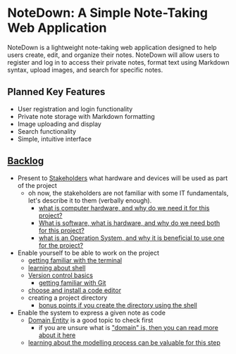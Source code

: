 [user-story]: /topics/project-management/user-story.md
[technical-story]: /topics/project-management/technical-story.md
[user-epic]: /topics/project-management/epic.md
[backlog]: /topics/project-management/backlog.md
[entity]: /topics/programming/entity.md
[domain]: /topics/programming/ddd/domain.md
[modelling]: /topics//programming/modelling.md
[stakeholder]: /topics/project-management/stackeholder.md
[hardware]: /topics/programming/foundation/hardware/Summary.md
[software-hardware]: /topics/programming/foundation/SoftwareAndHardware.md
[operation-system]: /topics/programming/foundation/OperationSystemFundamentals.md
[command-line-interface]: /topics/programming/foundation/CommandLineInterface.md
[shell]: /topics/programming/foundation/shell/README.md
[version-control]: /topics/programming/version-control/README.md
[git-getting-started]: /topics/programming/version-control/git/getting-started.md
[code-editor]: /topics/editor.md

# **NoteDown: A Simple Note-Taking Web Application**

NoteDown is a lightweight note-taking web application designed to help users create, edit, and organize their notes.
NoteDown will allow users to register and log in to access their private notes, format text using Markdown syntax, upload images, and search for specific notes.

## Planned Key Features

* User registration and login functionality
* Private note storage with Markdown formatting
* Image uploading and display
* Search functionality
* Simple, intuitive interface

## [Backlog][backlog]

- Present to [Stakeholders][stakeholder] what hardware and devices will be used as part of the project
  - oh now, the stakeholders are not familiar with some IT fundamentals, let's describe it to them (verbally enough).
    * [what is computer hardware, and why do we need it for this project?][hardware]
    * [What is software, what is hardware, and why do we need both for this project?][software-hardware]
    * [what is an Operation System, and why it is beneficial to use one for the project?][operation-system]
- Enable yourself to be able to work on the project
  - [getting familiar with the terminal][command-line-interface]
  - [learning about shell][shell]
  - [Version control basics][version-control]
    - [getting familiar with Git][git-getting-started]
  - [choose and install a code editor][code-editor]
  - creating a project directory
    - [bonus points if you create the directory using the shell][shell]
- Enable the system to express a given note as code
  - [Domain Entity][entity] is a good topic to check first
    - if you are unsure what is ["domain" is, then you can read more about it here][domain]
  - [learning about the modelling process can be valuable for this step][modelling]

<!-- 
- Users can create new notes
- Users can view all saved notes
- Users can edit existing notes
- Users can delete notes
- Notes are persisted across application restarts:
  - Store notes in a file system
  - Implement caching for faster access (optional)
  - Store notes in a database (future implementation)
- Multiple users can register with unique usernames and passwords:
    - Create a user registration form
    - Validate username and password input
    - Hash and store passwords securely
    - Implement login functionality
- Registered users can log in to access their notes
- Users can organize notes by category or tag (optional)
- Users can search for specific notes
- Users can format notes using Markdown syntax:
    - Accept Markdown text input from a user
    - Convert Markdown text to HTML on the server side
    - Display formatted HTML note content to the user
- Users can upload images to include in notes
- Users can view uploaded images within notes
- The application displays formatted notes with HTML rendering
- Notes are stored securely and privately for each user
- User accounts can be deleted or deactivated
- Forgotten passwords can be recovered or reset 

-->
